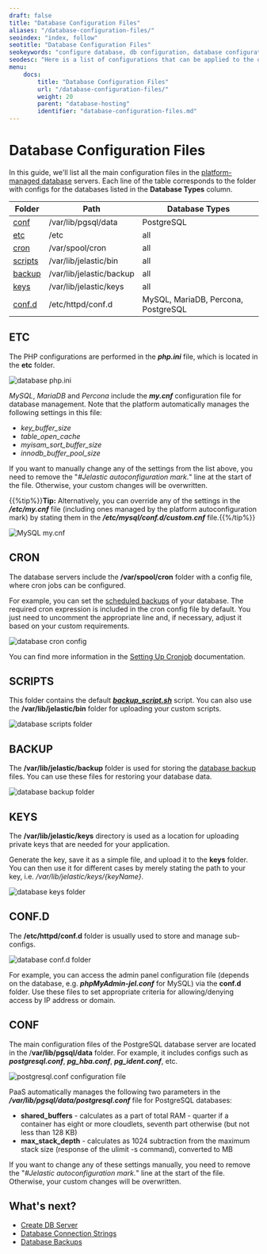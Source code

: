 ```yaml
---
draft: false
title: "Database Configuration Files"
aliases: "/database-configuration-files/"
seoindex: "index, follow"
seotitle: "Database Configuration Files"
seokeywords: "configure database, db configuration, database configuration, database settings, mysql settings, mariadb configuration, nosql database, mongodb config, couchdb configuration, database backup configure"
seodesc: "Here is a list of configurations that can be applied to the database servers supported by the platform (MySQL, MongoDB, MariaDB, CouchDB, PostgreSQL) and the files these configurations can be performed in."
menu: 
    docs:
        title: "Database Configuration Files"
        url: "/database-configuration-files/"
        weight: 20
        parent: "database-hosting"
        identifier: "database-configuration-files.md"
---
```


# Database Configuration Files

In this guide, we'll list all the main configuration files in the [platform-managed database](/software-stacks-versions/#databases) servers. Each line of the table corresponds to the folder with configs for the databases listed in the **Database Types** column.

Folder|Path|Database Types
---|---|---
[conf](#conf)|/var/lib/pgsql/data|PostgreSQL
[etc](#etc)|/etc|all
[cron](#cron)|/var/spool/cron|all
[scripts](#scripts)|/var/lib/jelastic/bin|all
[backup](#backup)|/var/lib/jelastic/backup|all
[keys](#keys)|/var/lib/jelastic/keys|all
[conf.d](#confd)|/etc/httpd/conf.d|MySQL, MariaDB, Percona, PostgreSQL


## ETC

The PHP configurations are performed in the ***php.ini*** file, which is located in the **etc** folder.

![database php.ini](01-database-phpini.png)

*MySQL*, *MariaDB* and *Percona* include the ***my.cnf*** configuration file for database management. Note that the platform automatically manages the following settings in this file:

- *key_buffer_size*
- *table_open_cache*
- *myisam_sort_buffer_size*
- *innodb_buffer_pool_size*

If you want to manually change any of the settings from the list above, you need to remove the "*#Jelastic autoconfiguration mark.*" line at the start of the file. Otherwise, your custom changes will be overwritten.

{{%tip%}}**Tip:** Alternatively, you can override any of the settings in the ***/etc/my.cnf*** file (including ones managed by the platform autoconfiguration mark) by stating them in the ***/etc/mysql/conf.d/custom.cnf*** file.{{%/tip%}}

![MySQL my.cnf](02-mysql-mycnf.png)


## CRON

The database servers include the **/var/spool/cron** folder with a config file, where cron jobs can be configured.

For example, you can set the [scheduled backups](/database-backups/) of your database. The required cron expression is included in the cron config file by default. You just need to uncomment the appropriate line and, if necessary, adjust it based on your custom requirements.

![database cron config](03-database-cron-config.png)

You can find more information in the [Setting Up Cronjob](/cron-job/) documentation.


## SCRIPTS

This folder contains the default ***[backup_script.sh](/database-backups/)*** script. You can also use the **/var/lib/jelastic/bin** folder for uploading your custom scripts.

![database scripts folder](04-database-scripts-folder.png)


## BACKUP

The **/var/lib/jelastic/backup** folder is used for storing the [database backup](/database-backups/) files. You can use these files for restoring your database data.

![database backup folder](05-database-backup-folder.png)


## KEYS

The **/var/lib/jelastic/keys** directory is used as a location for uploading private keys that are needed for your application.

Generate the key, save it as a simple file, and upload it to the **keys** folder. You can then use it for different cases by merely stating the path to your key, i.e. */var/lib/jelastic/keys/{keyName}*.

![database keys folder](06-database-keys-folder.png)


## CONF.D

The **/etc/httpd/conf.d** folder is usually used to store and manage sub-configs.

![database conf.d folder](07-database-confd-folder.png)

For example, you can access the admin panel configuration file (depends on the database, e.g. ***phpMyAdmin-jel.conf*** for MySQL) via the **conf.d** folder. Use these files to set appropriate criteria for allowing/denying access by IP address or domain.


## CONF

The main configuration files of the PostgreSQL database server are located in the /**var/lib/pgsql/data** folder. For example, it includes configs such as ***postgresql.conf***, ***pg_hba.conf***, ***pg_ident.conf***, etc.

![postgresql.conf configuration file](08-postgresqlconf-configuration-file.png)

PaaS automatically manages the following two parameters in the ***/var/lib/pgsql/data/postgresql.conf*** file for PostgreSQL databases:

* **shared_buffers** - calculates as a part of total RAM - quarter if a container has eight or more cloudlets, seventh part otherwise (but not less than 128 KB)
* **max_stack_depth** - calculates as 1024 subtraction from the maximum stack size (response of the ulimit -s command), converted to MB

If you want to change any of these settings manually, you need to remove the "*#Jelastic autoconfiguration mark.*" line at the start of the file. Otherwise, your custom changes will be overwritten.


## What's next?

* [Create DB Server](/database-hosting/)
* [Database Connection Strings](/database-connection/)
* [Database Backups](/database-backups/)